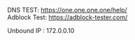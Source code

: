 DNS TEST:     https://one.one.one.one/help/ <BR>
Adblock Test: https://adblock-tester.com/

Unbound IP : 172.0.0.10
